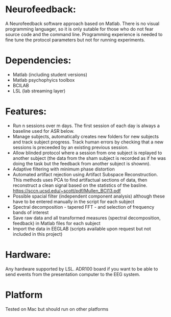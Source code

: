 # Neurofeedback:

A Neurofeedback software approach based on Matlab. There is no visual programming languager, so it is only sutable for those who do not fear source code and the command line. Programming experience is needed to fine tune the protocol parameters but not for running experiments.

# Dependencies:

- Matlab (including student versions)
- Matlab psychophyics toolbox
- BCILAB
- LSL (lab streaming layer)

# Features:

- Run n sessions over m days. The first session of each day is always a baseline used for ASR below.
- Manage subjects, automatically creates new folders for new subjects and track subject progress. Track human errors by checking that a new sessions is preceeded by an existing previous session.
- Allow blinded protocol where a session from one subject is replayed to another subject (the data from the sham subject is recorded as if he was doing the task but the feedback from another subject is shownn).
- Adaptive filtering with minimum phase distortion
- Automated artifact rejection using Artifact Subspace Reconstruction. This methods uses PCA to find artifactual sections of data, then reconstruct a clean signal based on the statistics of the basline. https://sccn.ucsd.edu/~scott/pdf/Mullen_BCI13.pdf
- Possible spacial filter (independent component analysis) although these have to be entered manually in the script for each subject
- Spectral decomposition - tapered FFT - and selection of frequency bands of interest
- Save raw data and all transformed measures (spectral decomposition, feedback) in Matlab files for each subject
- Import the data in EEGLAB (scripts available upon request but not included in this project)

# Hardware:

Any hardware supported by LSL. ADR100 board if you want to be able to send events from the presentation computer to the EEG system.

# Platform

Tested on Mac but should run on other platforms
